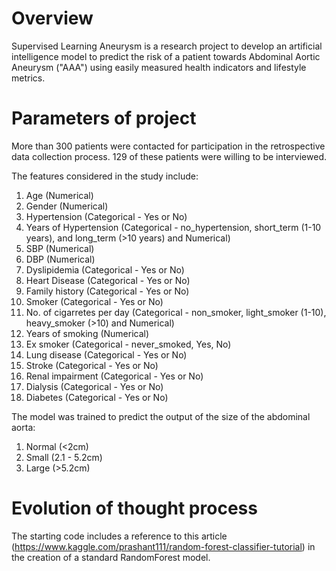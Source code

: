 # Overview 

Supervised Learning Aneurysm is a research project to develop an artificial intelligence model to predict the risk of a patient towards Abdominal Aortic Aneurysm ("AAA") using easily measured health indicators and lifestyle metrics. 


# Parameters of project

More than 300 patients were contacted for participation in the retrospective data collection process. 129 of these patients were willing to be interviewed. 

The features considered in the study include:
1. Age (Numerical)
2. Gender (Numerical)
3. Hypertension (Categorical - Yes or No)
4. Years of Hypertension (Categorical - no_hypertension, short_term (1-10 years), and long_term (>10 years) and Numerical)
5. SBP (Numerical)
6. DBP (Numerical)
7. Dyslipidemia (Categorical - Yes or No)
8. Heart Disease (Categorical - Yes or No)
9. Family history (Categorical - Yes or No)
10. Smoker (Categorical - Yes or No)
11. No. of cigarretes per day (Categorical - non_smoker, light_smoker (1-10), heavy_smoker (>10) and Numerical)
12. Years of smoking (Numerical)
13. Ex smoker (Categorical - never_smoked, Yes, No)
14. Lung disease (Categorical - Yes or No)
15. Stroke (Categorical - Yes or No)
16. Renal impairment (Categorical - Yes or No)
17. Dialysis (Categorical - Yes or No)
18. Diabetes (Categorical - Yes or No)

The model was trained to predict the output of the size of the abdominal aorta:
1. Normal (<2cm)
2. Small (2.1 - 5.2cm)
3. Large (>5.2cm)


# Evolution of thought process

The starting code includes a reference to this article (https://www.kaggle.com/prashant111/random-forest-classifier-tutorial) in the creation of a standard RandomForest model. 
